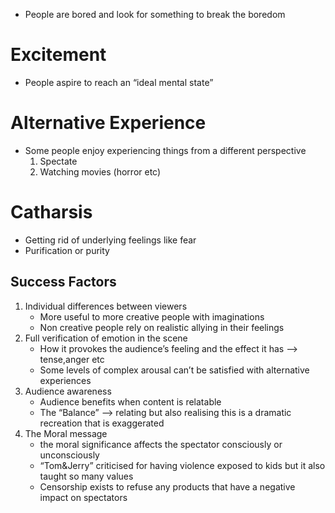 - People are bored and look for something to break the boredom
# Excitement
- People aspire to reach an “ideal mental state”
# Alternative Experience
- Some people enjoy experiencing things from a different perspective 
  1. Spectate 
  2. Watching movies (horror etc)

# Catharsis
- Getting rid of underlying feelings like fear
- Purification or purity 
## Success Factors
1. Individual differences between viewers
   - More useful to more creative people with imaginations
   - Non creative people rely on realistic allying in their feelings
2. Full verification of emotion in the scene
   - How it provokes the audience’s feeling and the effect it has –> tense,anger etc
   - Some levels of complex arousal can’t be satisfied with alternative experiences
3. Audience awareness
   - Audience benefits when content is relatable
   - The “Balance” –> relating but also realising this is a dramatic recreation that is exaggerated
4. The Moral message
   - the moral significance affects the spectator consciously or unconsciously 
   - “Tom&Jerry” criticised for having violence exposed to kids but it also taught so many values
   - Censorship exists to refuse any products that have a negative impact on spectators